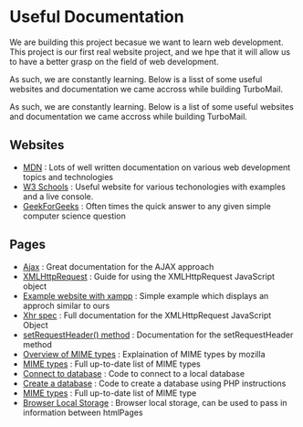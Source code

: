 # Useful Documentation

We are building this project becasue we want to learn web development. This
project is our first real website project, and we hpe that it will allow us to
have a better grasp on the field of web development.

As such, we are constantly learning. Below is a lisst of some useful websites
and documentation we came accross while building TurboMail.

As such, we are constantly learning. Below is a list of some useful websites
and documentation we came accross while building TurboMail.

## Websites

- [MDN](https://developer.mozilla.org/)
  : Lots of well written documentation on various web development topics and technologies
- [W3 Schools](https://www.w3schools.com/)
  : Useful website for various techonologies with examples and a live console.
- [GeekForGeeks](https://www.geeksforgeeks.org/)
  : Often times the quick answer to any given simple computer science question

## Pages

- [Ajax](https://developer.mozilla.org/en-US/docs/Web/Guide/AJAX)
  : Great documentation for the AJAX approach
- [XMLHttpRequest](https://developer.mozilla.org/en-US/docs/Web/API/XMLHttpRequest/Using_XMLHttpRequest)
  : Guide for using the XMLHttpRequest JavaScript object
- [Example website with xampp](https://code-boxx.com/use-html-css-javascript-php-mysql/)
  : Simple example which displays an approch similar to ours
- [Xhr spec](https://xhr.spec.whatwg.org)
  : Full documentation for the XMLHttpRequest JavaScript Object
- [setRequestHeader() method](https://www.w3.org/TR/XMLHttpRequest/#the-setrequestheader-method)
  : Documentation for the setRequestHeader method
- [Overview of MIME types](https://developer.mozilla.org/en-US/docs/Web/HTTP/Basics_of_HTTP/MIME_types)
  : Explaination of MIME types by mozilla
- [MIME types](https://www.iana.org/assignments/media-types/media-types.xhtml)
  : Full up-to-date list of MIME types
- [Connect to database](https://www.w3schools.com/php/php_mysql_connect.asp)
  : Code to connect to a local database
- [Create a database](https://www.w3schools.com/php/php_mysql_create.asp)
  : Code to create a database using PHP instructions
- [MIME types](https://www.iana.org/assignments/media-types/media-types.xhtml)
  : Full up-to-date list of MIME type
- [Browser Local Storage](https://developer.mozilla.org/en-US/docs/Web/API/Window/localStorage)
  : Browser local storage, can be used to pass in information between htmlPages

